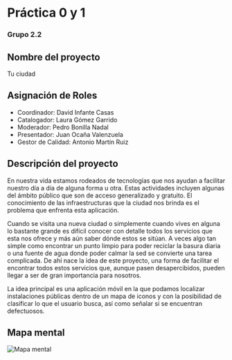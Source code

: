 
# Práctica 0 y 1
### Grupo 2.2

## Nombre del proyecto
Tu ciudad

## Asignación de Roles

- Coordinador: David Infante Casas
- Catalogador: Laura Gómez Garrido
- Moderador: Pedro Bonilla Nadal
- Presentador: Juan Ocaña Valenzuela
- Gestor de Calidad: Antonio Martín Ruiz

## Descripción del proyecto

En nuestra vida estamos rodeados de tecnologías que nos ayudan a facilitar nuestro día a día de alguna forma u otra. Estas actividades incluyen algunas del ámbito público que son de acceso generalizado y gratuito. El conocimiento de las infraestructuras que la ciudad nos brinda es el problema que enfrenta esta aplicación.

Cuando se visita una nueva ciudad o simplemente cuando vives en alguna lo bastante grande es difícil conocer con detalle todos los servicios que esta nos ofrece y más aún saber dónde estos se sitúan. A veces algo tan simple como encontrar un punto limpio para poder reciclar la basura diaria o una fuente de agua donde poder calmar la sed se convierte una tarea complicada. De ahí nace la idea de este proyecto, una forma de facilitar el encontrar todos estos servicios que, aunque pasen desapercibidos, pueden llegar a ser de gran importancia para nosotros.

La idea principal es una aplicación móvil en la que podamos localizar instalaciones públicas dentro de un mapa de iconos y con la posibilidad de clasificar lo que el usuario busca, así como señalar si se encuentran defectuosos.


## Mapa mental

![Mapa mental](Mapa_mental.png)
